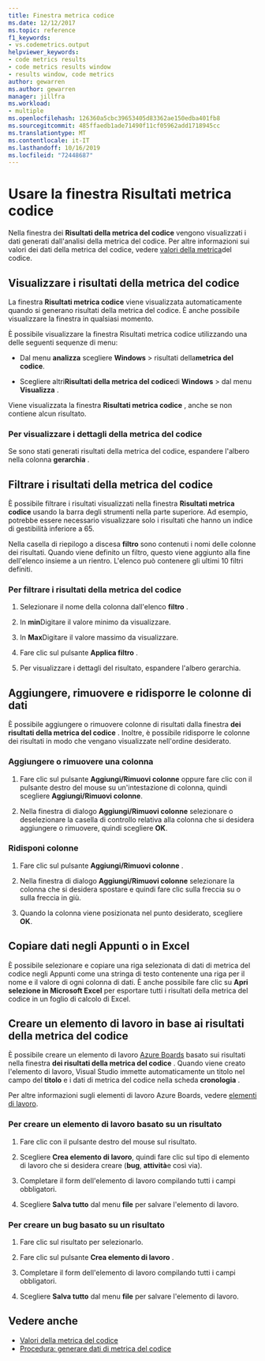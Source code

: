 ```yaml
---
title: Finestra metrica codice
ms.date: 12/12/2017
ms.topic: reference
f1_keywords:
- vs.codemetrics.output
helpviewer_keywords:
- code metrics results
- code metrics results window
- results window, code metrics
author: gewarren
ms.author: gewarren
manager: jillfra
ms.workload:
- multiple
ms.openlocfilehash: 126360a5cbc39653405d83362ae150edba401fb8
ms.sourcegitcommit: 485ffaedb1ade71490f11cf05962add1718945cc
ms.translationtype: MT
ms.contentlocale: it-IT
ms.lasthandoff: 10/16/2019
ms.locfileid: "72448687"
---
```

# <a name="use-the-code-metrics-results-window"></a>Usare la finestra Risultati metrica codice

Nella finestra dei **Risultati della metrica del codice** vengono visualizzati i dati generati dall'analisi della metrica del codice. Per altre informazioni sui valori dei dati della metrica del codice, vedere [valori della metrica](../code-quality/code-metrics-values.md)del codice.

## <a name="display-code-metrics-results"></a>Visualizzare i risultati della metrica del codice

La finestra **Risultati metrica codice** viene visualizzata automaticamente quando si generano risultati della metrica del codice. È anche possibile visualizzare la finestra in qualsiasi momento.

È possibile visualizzare la finestra Risultati metrica codice utilizzando una delle seguenti sequenze di menu:

- Dal menu **analizza** scegliere **Windows** >  risultati della**metrica del codice**.

- Scegliere altri**Risultati della metrica del codice**di **Windows** >  dal menu **Visualizza** .

Viene visualizzata la finestra **Risultati metrica codice** , anche se non contiene alcun risultato.

### <a name="to-view-code-metrics-details"></a>Per visualizzare i dettagli della metrica del codice

Se sono stati generati risultati della metrica del codice, espandere l'albero nella colonna **gerarchia** .

## <a name="filter-code-metrics-results"></a>Filtrare i risultati della metrica del codice

È possibile filtrare i risultati visualizzati nella finestra **Risultati metrica codice** usando la barra degli strumenti nella parte superiore. Ad esempio, potrebbe essere necessario visualizzare solo i risultati che hanno un indice di gestibilità inferiore a 65.

Nella casella di riepilogo a discesa **filtro** sono contenuti i nomi delle colonne dei risultati. Quando viene definito un filtro, questo viene aggiunto alla fine dell'elenco insieme a un rientro. L'elenco può contenere gli ultimi 10 filtri definiti.

### <a name="to-filter-the-code-metrics-results"></a>Per filtrare i risultati della metrica del codice

1. Selezionare il nome della colonna dall'elenco **filtro** .

2. In **min**Digitare il valore minimo da visualizzare.

3. In **Max**Digitare il valore massimo da visualizzare.

4. Fare clic sul pulsante **Applica filtro** .

5. Per visualizzare i dettagli del risultato, espandere l'albero gerarchia.

## <a name="add-remove-and-rearrange-data-columns"></a>Aggiungere, rimuovere e ridisporre le colonne di dati

È possibile aggiungere o rimuovere colonne di risultati dalla finestra **dei risultati della metrica del codice** . Inoltre, è possibile ridisporre le colonne dei risultati in modo che vengano visualizzate nell'ordine desiderato.

### <a name="add-or-remove-a-column"></a>Aggiungere o rimuovere una colonna

1. Fare clic sul pulsante **Aggiungi/Rimuovi colonne** oppure fare clic con il pulsante destro del mouse su un'intestazione di colonna, quindi scegliere **Aggiungi/Rimuovi colonne**.

1. Nella finestra di dialogo **Aggiungi/Rimuovi colonne** selezionare o deselezionare la casella di controllo relativa alla colonna che si desidera aggiungere o rimuovere, quindi scegliere **OK**.

### <a name="rearrange-columns"></a>Ridisponi colonne

1. Fare clic sul pulsante **Aggiungi/Rimuovi colonne** .

1. Nella finestra di dialogo **Aggiungi/Rimuovi colonne** selezionare la colonna che si desidera spostare e quindi fare clic sulla freccia su o sulla freccia in giù.

1. Quando la colonna viene posizionata nel punto desiderato, scegliere **OK**.

## <a name="copy-data-to-the-clipboard-or-excel"></a>Copiare dati negli Appunti o in Excel

È possibile selezionare e copiare una riga selezionata di dati di metrica del codice negli Appunti come una stringa di testo contenente una riga per il nome e il valore di ogni colonna di dati. È anche possibile fare clic su **Apri selezione in Microsoft Excel** per esportare tutti i risultati della metrica del codice in un foglio di calcolo di Excel.

## <a name="create-a-work-item-based-on-code-metric-results"></a>Creare un elemento di lavoro in base ai risultati della metrica del codice

È possibile creare un elemento di lavoro [Azure Boards](/azure/devops/boards/index?view=vsts) basato sui risultati nella finestra **dei risultati della metrica del codice** . Quando viene creato l'elemento di lavoro, Visual Studio immette automaticamente un titolo nel campo del **titolo** e i dati di metrica del codice nella scheda **cronologia** .

Per altre informazioni sugli elementi di lavoro Azure Boards, vedere [elementi di lavoro](/azure/devops/boards/work-items/index?view=vsts).

### <a name="to-create-a-work-item-based-on-a-result"></a>Per creare un elemento di lavoro basato su un risultato

1. Fare clic con il pulsante destro del mouse sul risultato.

2. Scegliere **Crea elemento di lavoro**, quindi fare clic sul tipo di elemento di lavoro che si desidera creare (**bug**, **attività**e così via).

3. Completare il form dell'elemento di lavoro compilando tutti i campi obbligatori.

4. Scegliere **Salva tutto** dal menu **file** per salvare l'elemento di lavoro.

### <a name="to-create-a-bug-based-on-a-result"></a>Per creare un bug basato su un risultato

1. Fare clic sul risultato per selezionarlo.

2. Fare clic sul pulsante **Crea elemento di lavoro** .

3. Completare il form dell'elemento di lavoro compilando tutti i campi obbligatori.

4. Scegliere **Salva tutto** dal menu **file** per salvare l'elemento di lavoro.

## <a name="see-also"></a>Vedere anche

- [Valori della metrica del codice](../code-quality/code-metrics-values.md)
- [Procedura: generare dati di metrica del codice](../code-quality/how-to-generate-code-metrics-data.md)
